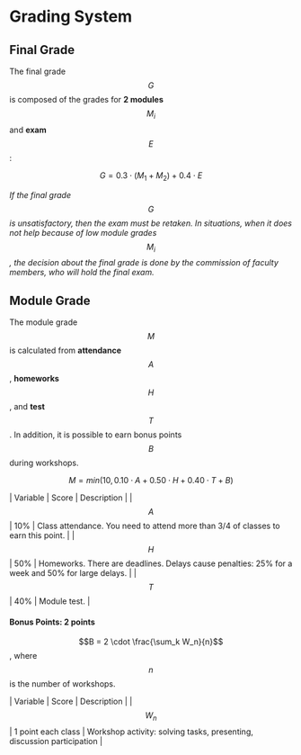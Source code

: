 <!---
The JavaScript code below is needed to support rendering of TeX formulas in GitHub Pages.

See this for kramdown:
https://mikelove.wordpress.com/2015/07/01/how-to-use-latex-math-in-rmd-to-display-properly-on-github-pages/
https://varunagrawal.github.io/2018/03/27/latex
https://stackoverflow.com/questions/26275645/how-to-support-latex-in-github-pages

This is a guideline to render formulas:
https://coderoad.ru/49970549/Проблема-рендеринга-некоторого-синтаксиса-latex-в-MathJax-с-Jekyll-на-github
-->
<script type="text/javascript" async
  src="https://cdnjs.cloudflare.com/ajax/libs/mathjax/2.7.5/MathJax.js?config=TeX-AMS-MML_HTMLorMML">
  MathJax.Hub.Config({
    tex2jax: {
      inlineMath: [['$$','$$'], ['\\(','\\)']],
      processEscapes: true
    }
  });
</script>
 
<!--- The present text is based on https://uneex.ru/HSE/RatingFormula -->

# Grading System

## Final Grade

The final grade $$G$$ is composed of the grades
for __2 modules__ $$M_i$$ and __exam__ $$E$$:

$$G = 0.3 \cdot (M_1 + M_2) + 0.4 \cdot E$$

_If the final grade $$G$$ is unsatisfactory, then the exam must be retaken.
In situations, when it does not help because of low module grades $$M_i$$,
the decision about the final grade is done by the commission of faculty members,
who will hold the final exam._

## Module Grade

The module grade $$M$$ is calculated from __attendance__ $$A$$, __homeworks__ $$H$$, and __test__ $$T$$.
In addition, it is possible to earn bonus points $$B$$ during workshops.

$$M = min(10, 0.10 \cdot A + 0.50 \cdot H + 0.40 \cdot T + B)$$

| Variable | Score | Description |
| $$A$$    | 10%   | Class attendance. You need to attend more than 3/4 of classes to earn this point. |
| $$H$$    | 50%   | Homeworks. There are deadlines. Delays cause penalties: 25% for a week and 50% for large delays. |
| $$T$$    | 40%   | Module test. |

#### Bonus Points: 2 points

$$B = 2 \cdot \frac{\sum_k W_n}{n}$$, where $$n$$ is the number of workshops.

| Variable | Score              | Description |
| $$W_n$$  | 1 point each class | Workshop activity: solving tasks, presenting, discussion participation |
